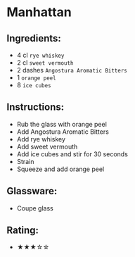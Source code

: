 # Manhattan

## Ingredients:
- 4 cl `rye whiskey`
- 2 cl `sweet vermouth`
- 2 dashes `Angostura Aromatic Bitters`
- 1 `orange peel`
- 8 `ice cubes`

## Instructions:
- Rub the glass with orange peel
- Add Angostura Aromatic Bitters
- Add rye whiskey
- Add sweet vermouth
- Add ice cubes and stir for 30 seconds
- Strain
- Squeeze and add orange peel

## Glassware:
- Coupe glass

## Rating:
- ★★★☆☆